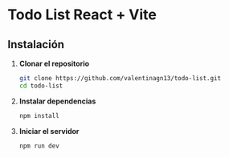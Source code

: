 # Todo List React + Vite

## Instalación

1. **Clonar el repositorio**
   ```bash
   git clone https://github.com/valentinagn13/todo-list.git
   cd todo-list

2. **Instalar dependencias**
   ```bash
   npm install


3. **Iniciar el servidor**
   ```bash
   npm run dev

